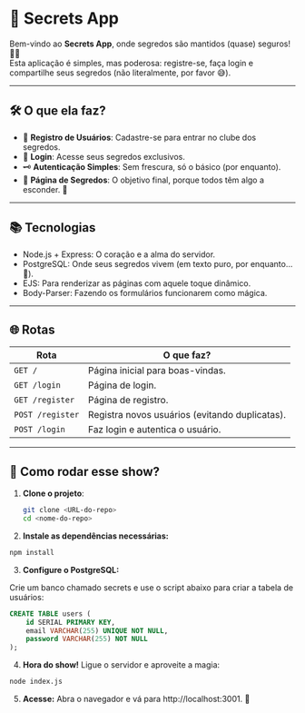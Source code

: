 # 🔐 Secrets App

Bem-vindo ao **Secrets App**, onde segredos são mantidos (quase) seguros! 🕵️‍♂️  
Esta aplicação é simples, mas poderosa: registre-se, faça login e compartilhe seus segredos (não literalmente, por favor 😅).

---

## 🛠 O que ela faz?

- 📩 **Registro de Usuários**: Cadastre-se para entrar no clube dos segredos.  
- 🔑 **Login**: Acesse seus segredos exclusivos.  
- 🗝️ **Autenticação Simples**: Sem frescura, só o básico (por enquanto).  
- 🌟 **Página de Segredos**: O objetivo final, porque todos têm algo a esconder. 👀

---

## 📚 Tecnologias
- Node.js + Express: O coração e a alma do servidor.
- PostgreSQL: Onde seus segredos vivem (em texto puro, por enquanto... 😬).
- EJS: Para renderizar as páginas com aquele toque dinâmico.
- Body-Parser: Fazendo os formulários funcionarem como mágica.

--- 

## 🌐 Rotas
| Rota | O que faz? |
| --- | ---|
| `GET /` | Página inicial para boas-vindas. |
|`GET /login` | Página de login. |
|`GET /register` | Página de registro. |
|`POST /register` | Registra novos usuários (evitando duplicatas). |
|`POST /login` |Faz login e autentica o usuário. |

---

## 🚀 Como rodar esse show?  

1. **Clone o projeto**:
   ```bash
   git clone <URL-do-repo>
   cd <nome-do-repo>

2. **Instale as dependências necessárias:**

```bash
npm install
```

3. **Configure o PostgreSQL:**
   
Crie um banco chamado secrets e use o script abaixo para criar a tabela de usuários:

``` sql
CREATE TABLE users (
    id SERIAL PRIMARY KEY,
    email VARCHAR(255) UNIQUE NOT NULL,
    password VARCHAR(255) NOT NULL
);
```

4. **Hora do show!**
Ligue o servidor e aproveite a magia:

``` bash
node index.js
```

5. **Acesse:**
Abra o navegador e vá para http://localhost:3001. 🎉
